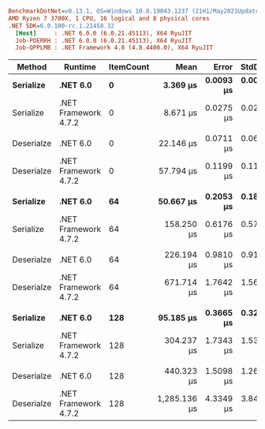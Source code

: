 ``` ini

BenchmarkDotNet=v0.13.1, OS=Windows 10.0.19043.1237 (21H1/May2021Update)
AMD Ryzen 7 3700X, 1 CPU, 16 logical and 8 physical cores
.NET SDK=6.0.100-rc.1.21458.32
  [Host]     : .NET 6.0.0 (6.0.21.45113), X64 RyuJIT
  Job-POERRH : .NET 6.0.0 (6.0.21.45113), X64 RyuJIT
  Job-QPPLMB : .NET Framework 4.8 (4.8.4400.0), X64 RyuJIT


```
|     Method |              Runtime | ItemCount |         Mean |     Error |    StdDev |        Ratio | RatioSD | Allocated |
|----------- |--------------------- |---------- |-------------:|----------:|----------:|-------------:|--------:|----------:|
|  **Serialize** |             **.NET 6.0** |         **0** |     **3.369 μs** | **0.0093 μs** | **0.0077 μs** | **2.57x faster** |   **0.01x** |      **1 KB** |
|  Serialize | .NET Framework 4.7.2 |         0 |     8.671 μs | 0.0275 μs | 0.0257 μs |     baseline |         |      1 KB |
|            |                      |           |              |           |           |              |         |           |
| Deserialze |             .NET 6.0 |         0 |    22.146 μs | 0.0711 μs | 0.0665 μs | 2.61x faster |   0.01x |     10 KB |
| Deserialze | .NET Framework 4.7.2 |         0 |    57.794 μs | 0.1199 μs | 0.1121 μs |     baseline |         |     14 KB |
|            |                      |           |              |           |           |              |         |           |
|  **Serialize** |             **.NET 6.0** |        **64** |    **50.667 μs** | **0.2053 μs** | **0.1820 μs** | **3.12x faster** |   **0.02x** |     **15 KB** |
|  Serialize | .NET Framework 4.7.2 |        64 |   158.250 μs | 0.6176 μs | 0.5777 μs |     baseline |         |     43 KB |
|            |                      |           |              |           |           |              |         |           |
| Deserialze |             .NET 6.0 |        64 |   226.194 μs | 0.9810 μs | 0.9176 μs | 2.97x faster |   0.01x |     42 KB |
| Deserialze | .NET Framework 4.7.2 |        64 |   671.714 μs | 1.7642 μs | 1.5639 μs |     baseline |         |     47 KB |
|            |                      |           |              |           |           |              |         |           |
|  **Serialize** |             **.NET 6.0** |       **128** |    **95.185 μs** | **0.3665 μs** | **0.3249 μs** | **3.20x faster** |   **0.02x** |     **28 KB** |
|  Serialize | .NET Framework 4.7.2 |       128 |   304.237 μs | 1.7343 μs | 1.5374 μs |     baseline |         |     85 KB |
|            |                      |           |              |           |           |              |         |           |
| Deserialze |             .NET 6.0 |       128 |   440.323 μs | 1.5098 μs | 1.2608 μs | 2.92x faster |   0.01x |     75 KB |
| Deserialze | .NET Framework 4.7.2 |       128 | 1,285.136 μs | 4.3349 μs | 3.8428 μs |     baseline |         |     80 KB |
